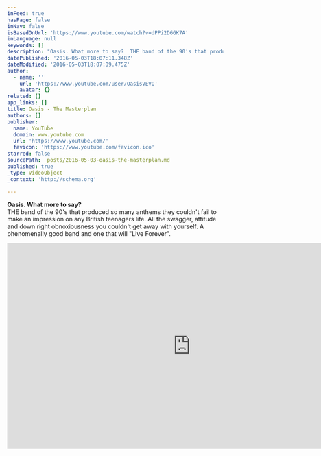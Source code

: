 ```yaml
---
inFeed: true
hasPage: false
inNav: false
isBasedOnUrl: 'https://www.youtube.com/watch?v=dPPi2D6GK7A'
inLanguage: null
keywords: []
description: "Oasis. What more to say?  THE band of the 90's that produced so many anthems they couldn't fail to make an impression on any British teenagers life. All the swagger, attitude and down right obnoxiousness you couldn't get away with yourself. A phenomenally good band and one that will \"Live Forever\"."
datePublished: '2016-05-03T18:07:11.348Z'
dateModified: '2016-05-03T18:07:09.475Z'
author:
  - name: ''
    url: 'https://www.youtube.com/user/OasisVEVO'
    avatar: {}
related: []
app_links: []
title: Oasis - The Masterplan
authors: []
publisher:
  name: YouTube
  domain: www.youtube.com
  url: 'https://www.youtube.com/'
  favicon: 'https://www.youtube.com/favicon.ico'
starred: false
sourcePath: _posts/2016-05-03-oasis-the-masterplan.md
published: true
_type: VideoObject
_context: 'http://schema.org'

---
```

**Oasis. What more to say?**  
THE band of the 90's that produced so many anthems they couldn't fail to make an impression on any British teenagers life. All the swagger, attitude and down right obnoxiousness you couldn't get away with yourself. A phenomenally good band and one that will "Live Forever".

<iframe src="https://cdn.embedly.com/widgets/media.html?src=https%3A%2F%2Fwww.youtube.com%2Fembed%2FdPPi2D6GK7A%3Ffeature%3Doembed&amp;url=https%3A%2F%2Fwww.youtube.com%2Fwatch%3Fv%3DdPPi2D6GK7A&amp;image=https%3A%2F%2Fi.ytimg.com%2Fvi%2FdPPi2D6GK7A%2Fhqdefault.jpg&amp;key=b7d04c9b404c499eba89ee7072e1c4f7&amp;type=text%2Fhtml&amp;schema=youtube" width="854" height="480" scrolling="no" frameborder="0" allowfullscreen="" style=""></iframe>